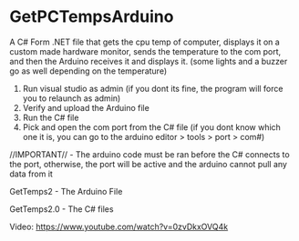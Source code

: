 # GetPCTempsArduino
A C# Form .NET file that gets the cpu temp of computer, displays it on a custom made hardware monitor, sends the temperature to the com port, and then the Arduino receives it and displays it. (some lights and a buzzer go as well depending on the temperature)

1. Run visual studio as admin (if you dont its fine, the program will force you to relaunch as admin)
2. Verify and upload the Arduino file
3. Run the C# file
4. Pick and open the com port from the C# file (if you dont know which one it is, you can go to the arduino editor > tools > port > com#)

//IMPORTANT// - The arduino code must be ran before the C# connects to the port, otherwise, the port will be active and the arduino cannot pull any data from it

GetTemps2 - The Arduino File

GetTemps2.0 - The C# files


Video: https://www.youtube.com/watch?v=0zvDkxOVQ4k
